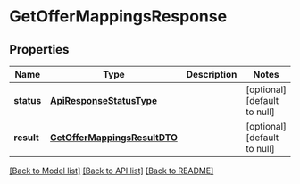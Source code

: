 # GetOfferMappingsResponse

## Properties
Name | Type | Description | Notes
------------ | ------------- | ------------- | -------------
**status** | [**ApiResponseStatusType**](ApiResponseStatusType.md) |  | [optional] [default to null]
**result** | [**GetOfferMappingsResultDTO**](GetOfferMappingsResultDTO.md) |  | [optional] [default to null]

[[Back to Model list]](../README.md#documentation-for-models) [[Back to API list]](../README.md#documentation-for-api-endpoints) [[Back to README]](../README.md)


